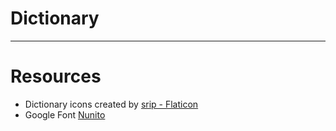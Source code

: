# Dictionary

---

# Resources

- Dictionary icons created by [srip - Flaticon](https://www.flaticon.com/free-icons/dictionary)
- Google Font [Nunito](https://fonts.google.com/specimen/Nunito?category=Sans+Serif&subset=cyrillic&preview.text=Hello%20%D0%9F%D1%80%D0%B8%D0%B2%D0%B5%D1%82&preview.text_type=custom)
